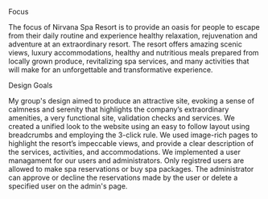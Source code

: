 Focus


The focus of Nirvana Spa Resort is to provide an oasis for people to escape from their daily routine and experience healthy relaxation, rejuvenation and adventure at an extraordinary resort. The resort offers amazing scenic views, luxury accommodations, healthy and nutritious meals prepared from locally grown produce, revitalizing spa services, and many activities that will make for an unforgettable and transformative experience.



Design Goals


My group's design aimed to produce an attractive site, evoking a sense of calmness and serenity that highlights the company’s extraordinary amenities, a very functional site, validation checks and services. We created a unified look to the website using an easy to follow layout using breadcrumbs and employing the 3-click rule. We used image-rich pages to highlight the resort’s impeccable views, and provide a clear description of the services, activities, and accommodations. We implemented a user managament for our users and administrators. Only registred users are allowed to make spa reservations or buy spa packages. The administrator can approve or decline the reservations made by the user or delete a specified user on the admin's page.

